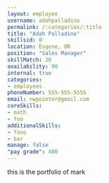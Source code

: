 ```yaml
--- 
layout: employee 
username: adahpalladino
permalink: /:categories/:title 
title: "Adah Palladino" 
skillsid: 0 
location: Eugene, OR
position: "Sales Manager"
skillMatch: 20
availability: 90
internal: true
categories: 
- employees
phoneNumber: 555-555-5555 
email: nwpointer@gmail.com
coreSkills:
- math 
- foo
additionalSkills:
- fooo
- bar
manage: false
"pay grade": 400
---
```


this is the portfolio of mark